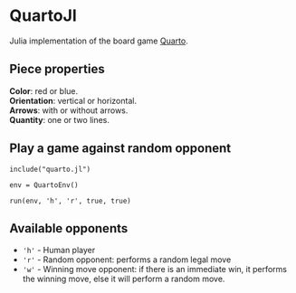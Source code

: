 # QuartoJl
Julia implementation of the board game [Quarto](https://en.wikipedia.org/wiki/Quarto_(board_game)).

## Piece properties
**Color**: red or blue.  
**Orientation**: vertical or horizontal.  
**Arrows**: with or without arrows.  
**Quantity**: one or two lines.

## Play a game against random opponent
```
include("quarto.jl")

env = QuartoEnv()

run(env, 'h', 'r', true, true)
```

## Available opponents
- `'h'` - Human player
- `'r'` - Random opponent: performs a random legal move
- `'w'` - Winning move opponent: if there is an immediate win, it performs the winning move, else it will perform a random move.
